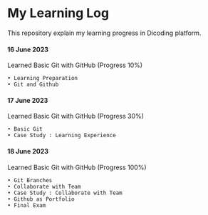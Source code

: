 # My Learning Log
This repository explain my learning progress in Dicoding platform.

#### 16 June 2023
Learned Basic Git with GitHub (Progress 10%)
~~~
• Learning Preparation
• Git and Github  
~~~

#### 17 June 2023
Learned Basic Git with GitHub (Progress 30%)
~~~
• Basic Git
• Case Study : Learning Experience  
~~~

#### 18 June 2023
Learned Basic Git with GitHub (Progress 100%)
~~~
• Git Branches
• Collaborate with Team
• Case Study : Collaborate with Team
• Github as Portfolio
• Final Exam
~~~
